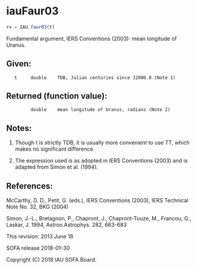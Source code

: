 # iauFaur03

```js
rv = IAU.faur03(t)
```

Fundamental argument, IERS Conventions (2003):
mean longitude of Uranus.

## Given:
```
   t     double    TDB, Julian centuries since J2000.0 (Note 1)
```

## Returned  (function value):
```
         double    mean longitude of Uranus, radians (Note 2)
```

## Notes:

1) Though t is strictly TDB, it is usually more convenient to use
   TT, which makes no significant difference.

2) The expression used is as adopted in IERS Conventions (2003) and
   is adapted from Simon et al. (1994).

## References:

   McCarthy, D. D., Petit, G. (eds.), IERS Conventions (2003),
   IERS Technical Note No. 32, BKG (2004)

   Simon, J.-L., Bretagnon, P., Chapront, J., Chapront-Touze, M.,
   Francou, G., Laskar, J. 1994, Astron.Astrophys. 282, 663-683

This revision:  2013 June 18

SOFA release 2018-01-30

Copyright (C) 2018 IAU SOFA Board.
